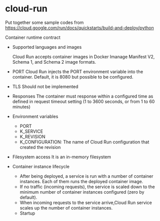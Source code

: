 # cloud-run
Put together some sample codes from https://cloud.google.com/run/docs/quickstarts/build-and-deploy/python

Container runtime contract
- Supported languages and images

    Cloud Run accepts container images in Docker Imanage Manifest V2, Schema 1, and Schema 2 image formats.

- PORT
    Cloud Run injects the PORT environment variable into the container. Default, it is 8080 but possible to be configured.

- TLS
    Should not be implemented

- Responses
    The container must response within a configured time as defined in request timeout setting (1 to 3600 seconds, or from 1 to 60 minutes)

- Environment variables
    - PORT
    - K_SERVICE
    - K_REVISION
    - K_CONFIGURATION: The name of Cloud Run configuration that created the revision

- Filesystem access
    It is an in-memory filesystem

- Container instance lifecycle
    - After being deployed, a service is run with a number of container instances. Each of them runs the deployed container image.
    - If no traffic (incoming requests), the service is scaled down to the minimum number of container instances configured (zero by default).
    - When incoming requests to the service arrive,Cloud Run service scales up the number of container instances.
    - Startup
    
